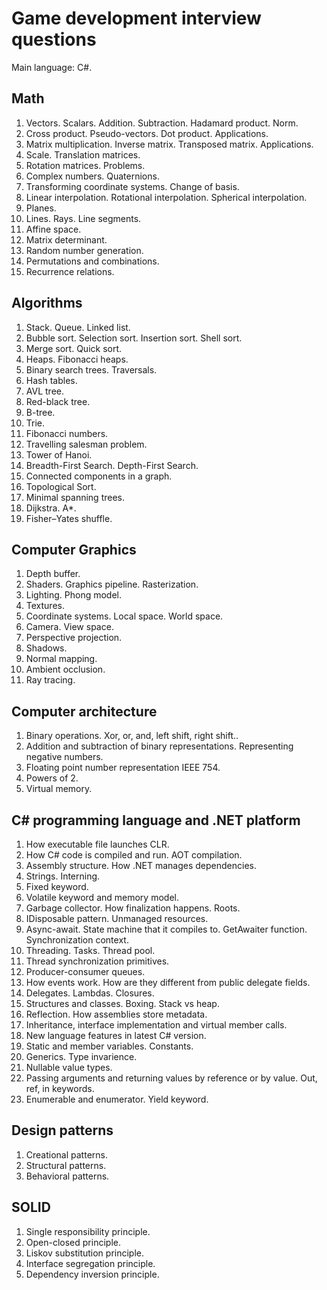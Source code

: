 # Game development interview questions

Main language: C#.

## Math

1. Vectors. Scalars. Addition. Subtraction. Hadamard product. Norm.
1. Cross product. Pseudo-vectors. Dot product. Applications.
1. Matrix multiplication. Inverse matrix. Transposed matrix. Applications.
1. Scale. Translation matrices.
1. Rotation matrices. Problems.
1. Complex numbers. Quaternions.
1. Transforming coordinate systems. Change of basis.
1. Linear interpolation. Rotational interpolation. Spherical interpolation.
1. Planes.
1. Lines. Rays. Line segments.
1. Affine space.
1. Matrix determinant.
1. Random number generation.
1. Permutations and combinations.
1. Recurrence relations.

## Algorithms

1. Stack. Queue. Linked list.
1. Bubble sort. Selection sort. Insertion sort. Shell sort.
1. Merge sort. Quick sort.
1. Heaps. Fibonacci heaps.
1. Binary search trees. Traversals.
1. Hash tables.
1. AVL tree.
1. Red-black tree.
1. B-tree.
1. Trie.
1. Fibonacci numbers.
1. Travelling salesman problem.
1. Tower of Hanoi.
1. Breadth-First Search. Depth-First Search.
1. Connected components in a graph.
1. Topological Sort.
1. Minimal spanning trees.
1. Dijkstra. A*.
1. Fisher–Yates shuffle.

## Computer Graphics

1. Depth buffer.
1. Shaders. Graphics pipeline. Rasterization.
1. Lighting. Phong model.
1. Textures.
1. Coordinate systems. Local space. World space.
1. Camera. View space.
1. Perspective projection.
1. Shadows.
1. Normal mapping.
1. Ambient occlusion.
1. Ray tracing.

## Computer architecture

1. Binary operations. Xor, or, and, left shift, right shift..
1. Addition and subtraction of binary representations. Representing negative numbers.
1. Floating point number representation IEEE 754.
1. Powers of 2.
1. Virtual memory.

## C# programming language and .NET platform

1. How executable file launches CLR.
1. How C# code is compiled and run. AOT compilation.
1. Assembly structure. How .NET manages dependencies.
1. Strings. Interning.
1. Fixed keyword.
1. Volatile keyword and memory model.
1. Garbage collector. How finalization happens. Roots.
1. IDisposable pattern. Unmanaged resources.
1. Async-await. State machine that it compiles to. GetAwaiter function. Synchronization context.
1. Threading. Tasks. Thread pool.
1. Thread synchronization primitives.
1. Producer-consumer queues.
1. How events work. How are they different from public delegate fields.
1. Delegates. Lambdas. Closures.
1. Structures and classes. Boxing. Stack vs heap.
1. Reflection. How assemblies store metadata.
1. Inheritance, interface implementation and virtual member calls.
1. New language features in latest C# version.
1. Static and member variables. Constants.
1. Generics. Type invarience.
1. Nullable value types.
1. Passing arguments and returning values by reference or by value. Out, ref, in keywords.
1. Enumerable and enumerator. Yield keyword.

## Design patterns

1. Creational patterns.
1. Structural patterns.
1. Behavioral patterns.

## SOLID

1. Single responsibility principle.
1. Open-closed principle.
1. Liskov substitution principle.
1. Interface segregation principle.
1. Dependency inversion principle.